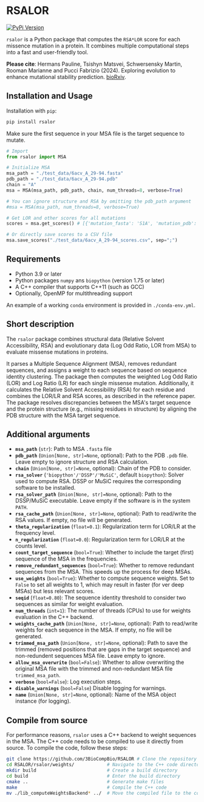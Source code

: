 
# RSALOR

[![PyPi Version](https://img.shields.io/pypi/v/rsalor.svg)](https://pypi.org/project/rsalor/)

`rsalor` is a Python package that computes the `RSA*LOR` score for each missence mutation in a protein. It combines multiple computational steps into a fast and user-friendly tool.

**Please cite**:
Hermans Pauline, Tsishyn Matsvei, Schwersensky Martin, Rooman Marianne and Pucci Fabrizio (2024). Exploring evolution to enhance mutational stability prediction. [bioRxiv](https://www.biorxiv.org/content/10.1101/2024.05.28.596203v2.abstract).

## Installation and Usage

Installation with `pip`:
```bash
pip install rsalor
```

Make sure the first sequence in your MSA file is the target sequence to mutate.  
```python
# Import
from rsalor import MSA

# Initialize MSA
msa_path = "./test_data/6acv_A_29-94.fasta"
pdb_path = "./test_data/6acv_A_29-94.pdb"
chain = "A"
msa = MSA(msa_path, pdb_path, chain, num_threads=8, verbose=True)

# You can ignore structure and RSA by omitting the pdb_path argument
#msa = MSA(msa_path, num_threads=8, verbose=True)

# Get LOR and other scores for all mutations
scores = msa.get_scores() # [{'mutation_fasta': 'S1A', 'mutation_pdb': 'SA1A', 'RSA': 61.54, 'LOR': 5.05, ...}, ...]

# Or directly save scores to a CSV file
msa.save_scores("./test_data/6acv_A_29-94_scores.csv", sep=";")
```

## Requirements

- Python 3.9 or later
- Python packages `numpy` ans `biopython` (version 1.75 or later)
- A C++ compiler that supports C++11 (such as GCC)
- Optionally, OpenMP for multithreading support

An example of a working `conda` environment is provided in `./conda-env.yml`.

## Short description

The `rsalor` package combines structural data (Relative Solvent Accessibility, RSA) and evolutionary data (Log Odd Ratio, LOR from MSA) to evaluate missense mutations in proteins.

It parses a Multiple Sequence Alignment (MSA), removes redundant sequences, and assigns a weight to each sequence based on sequence identity clustering. The package then computes the weighted Log Odd Ratio (LOR) and Log Ratio (LR) for each single missense mutation. Additionally, it calculates the Relative Solvent Accessibility (RSA) for each residue and combines the LOR/LR and RSA scores, as described in the reference paper. The package resolves discrepancies between the MSA's target sequence and the protein structure (e.g., missing residues in structure) by aligning the PDB structure with the MSA target sequence.

## Additional arguments

- **`msa_path`** (`str`): Path to MSA `.fasta` file
- **`pdb_path`** (`Union[None, str]=None`, optional): Path to the PDB `.pdb` file. Leave empty to ignore structure and RSA calculation.
- **`chain`** (`Union[None, str]=None`, optional): Chain of the PDB to consider.
- **`rsa_solver`** (`'biopython'/'DSSP'/'MuSiC'`, default `biopython`):  Solver used to compute RSA. DSSP or MuSiC requires the corresponding software to be installed.
- **`rsa_solver_path`** (`Union[None, str]=None`, optional): Path to the DSSP/MuSiC executable. Leave empty if the software is in the system `PATH`.
- **`rsa_cache_path`** (`Union[None, str]=None`, optional):  Path to read/write the RSA values. If empty, no file will be generated.
- **`theta_regularization`** (`float=0.1`): Regularization term for LOR/LR at the frequency level.
- **`n_regularization`** (`float=0.0`): Regularization term for LOR/LR at the counts level.
- **`count_target_sequence`** (`bool=True`): Whether to include the target (first) sequence of the MSA in the frequencies.
- **`remove_redundant_sequences`** (`bool=True`): Whether to remove redundant sequences from the MSA. This speeds up the process for deep MSAs.
- **`use_weights`** (`bool=True`): Whether to compute sequence weights. Set to `False` to set all weights to 1, which may result in faster (for ver deep MSAs) but less relevant scores.
- **`seqid`** (`float=0.80`): The sequence identity threshold to consider two sequences as similar for weight evaluation.
- **`num_threads`** (`int=1`): The number of threads (CPUs) to use for weights evaluation in the C++ backend.
- **`weights_cache_path`** (`Union[None, str]=None`, optional): Path to read/write weights for each sequence in the MSA. If empty, no file will be generated.
- **`trimmed_msa_path`** (`Union[None, str]=None`, optional): Path to save the trimmed (removed positions that are gaps in the target sequence) and non-redundent sequences MSA file. Leave empty to ignore.
- **`allow_msa_overwrite`** (`bool=False`): Whether to allow overwriting the original MSA file with the trimmed and non-redundant MSA file `trimmed_msa_path`.
- **`verbose`** (`bool=False`): Log execution steps.
- **`disable_warnings`** (`bool=False`) Disable logging for warnings.
- **`name`** (`Union[None, str]=None`, optional): Name of the MSA object instance (for logging).

## Compile from source

For performance reasons, `rsalor` uses a C++ backend to weight sequences in the MSA. The C++ code needs to be compiled to use it directly from source. To compile the code, follow these steps:
```bash
git clone https://github.com/3BioCompBio/RSALOR # Clone the repository
cd RSALOR/rsalor/weights/            # Navigate to the C++ code directory
mkdir build                          # Create a build directory
cd build                             # Enter the build directory
cmake ..                             # Generate make files
make                                 # Compile the C++ code
mv ./lib_computeWeightsBackend* ../  # Move the compiled file to the correct directory
```